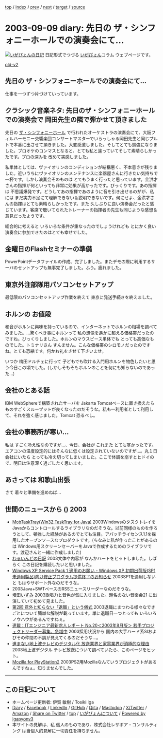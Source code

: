 [top](../index.html) 
 / [index](index.html) 
 / [prev](ig030903.html) 
 / [next](ig030910.html) 
 / [target](https://www.igapyon.jp/igapyon/diary/2003/ig030909.html) 
 / [source](https://github.com/igapyon/diary/blob/master/2003/ig030909.src.md) 

2003-09-09 diary: 先日の ザ・シンフォニーホールでの演奏会にて…
=====================================================================================================
[![いがぴょんの日記](https://www.igapyon.jp/igapyon/diary/images/iga202308_64.jpg "いがぴょん")](https://www.igapyon.jp/igapyon/diary/memo/memoigapyon.html) 日記形式でつづる [いがぴょん](https://www.igapyon.jp/igapyon/diary/memo/memoigapyon.html)コラム ウェブページです。

[old-v2](ig030909-orig.html)

## 先日の ザ・シンフォニーホールでの演奏会にて…

仕事を一つずつ片づけていっています。


## クラシック音楽ネタ: 先日のザ・シンフォニーホールでの演奏会で 岡田先生の隣で弾かせて頂きました

先日の [ザ・シンフォニーホール](http://asahi.co.jp/symphony/) で行われたオーケストラの演奏会にて、大阪フィルハーモニー交響楽団コンサートマスターでいらっしゃる岡田先生と同じプルトで本番に出させて頂きました。大変感激しました。そしてとても勉強になりました。プロオケのコンマスとなると、とても私と違っていてそして素晴らしかったです。プロの深みを 改めて実感しました。

私単体としては、ヴァイオリンのコンディションが結構悪く、不本意さが残りました。近いうちにヴァイオリンのメンテナンスに楽器屋さんに行きたい気持ちで一杯です。しかし演奏会そのものは とてもうまく行ったと思っています。金洪才さんの指揮が何といっても非常に効果が高かったです。びっくりです。あの指揮は 不思議爆発です。どうしてあの指揮であのように音を引き出せるのがが、私には まだ実力不足にて理解できない＆説明できないです。何にせよ、金洪才さんの指揮はとても素晴らしかったです。また 久しぶりに良い演奏会だったと感じています。客席で聴いてられたトレーナーの指揮者の先生も同じような感想＆意見だったようです。

総合的に考えると いろいろな条件が重なったのでしょうけれども とにかく良い演奏会に参加できたのはとても幸せでした。

## 金曜日のFlashセミナーの準備

PowerPointデータファイルの作成、完了しました。またデモの際に利用するサーバのセットアップも無事完了しました。ふう。疲れました。

## 東京外注部隊用パソコンセットアップ

最低限のパソコンセットアップ作業を終えて 東京に発送手続きを終えました。

## ホルンの お値段

和音がホルンに興味を持っているので、インターネットでホルンの相場を調べてみました。…驚くべき事にホルンって 私の想像を遙かに超える価格帯だったのですね。びっくりしました。ホルンのマウスピース単体でも とっても高価なものでした。トミナリさん すんません。こんな価格帯のシロモノだったのですね。とても恐縮です。何かお礼をさせて下さいませ。

いつか 梅田ドルチェに行って 子どもでも吹ける入門用ホルンを物色したいと思う今日この頃でした。(しかしそもそもホルンのことを何にも知らないのであった…)

## 会社のとある話

IBM WebSphereで構築されたサーバを Jakarta Tomcatベースに置き換えたら ものすごくスループットが良くなったのだそうな。私も一利用者として利用して、それを強く感じました。Tomcat 恐るべし。

## 会社の事務所が寒い…

私は すごく冷え性なのですが…、今日、会社が これまた とても寒かったです。エアコンの温度設定的にはそんなに低くは設定されていないのですが…。丸１日会社にいたら とっても冷え切ってしまいました。ここで体調を崩すとヒドイので、明日は注意深く過ごしたく思います。

## あさっては 和歌山出張

さて 着々と準備を進めねば… 

## 世間のニュースから () 2003

* [MobTaskTray(Win32 TaskTray for Java)](http://www.mobster.jp/agata/tasktray/)  2003WindowsのタスクトレイをJavaからコントロールするライブラリなのだそうな。以前同様のものを作ろうとして、頓挫した経験があるのでとても注目。アパッチライセンス1.1を採用したオープンソースなプロダクトです。(ちなみに私が作ったことがあるのは Windows用スクリーンセーバーをJavaで作成するためのライブラリです。渡辺さんと一緒に作成しました)
* [わるいんどの日記](http://d.hatena.ne.jp/wildcats0201/)  2003文体や内容が なんかハートをヒットしました。しばらく この日記を購読したいと思いました。
* [Windows XP Service Pack 1 適用のお願い - Windows XP 初期出荷版(SP1 未適用製品)向け修正プログラム提供終了のお知らせ](http://www.microsoft.com/japan/windowsxp/endofgold.asp)  2003SP1を適用しないと もはやサポート外なのだそうな。
*   2003Java+SWTベースのRSSニュースリーダーなのだそうな。
* [増田いずみ](http://www.jvcmusic.co.jp/masuda/)  2003歌唱力と音色が気に入りました。題名のない音楽会21 に出演していて初めて見ました。
* [第2回:意外と知らない「退職」という儀式](http://jibun.atmarkit.co.jp/lcareer01/column/ana02/ana01.html)  2003退職にまつわる様々なできごとについて簡単な解説が載っています。単に退職日一つとっても いろいろノウハウがあるんですねぇ。
* [連載：ITエンジニア最新求人レポート No.20＜2003年8月版＞ 若手プロジェクトリーダー募集、急増中](http://jibun.atmarkit.co.jp/lcareer01/rensai/jobtrend/jobtrend020.html)  2003採用状況から 国内の大手ハード系SIおよびその仲間の不調が見えてくるのだそうな…。
* [進まない地上波テレビのデジタル化 放送業界と家電業界が消極的な理由](http://www.atmarkit.co.jp/fbiz/column/fl/reg079/01.html)  2003地上波デジタル テレビ放送について調べていたら、このページをヒット。
* [Mozilla for PlayStation2](http://playstation2-linux.com/projects/mozilla-ps2)  2003PS2用Mozillaなんていうプロジェクトがあるんですねぇ。知りませんでした。


----------------------------------------------------------------------------------------------------

## この日記について

* ホームページ更新者: 伊賀 敏樹 / Tosiki Iga
* [Diary](https://www.igapyon.jp/igapyon/diary/) / [Facebook](https://www.facebook.com/igapyon) / [LinkedIn](https://www.linkedin.com/in/toshikiiga) / [GitHub](https://github.com/igapyon) / [Qiita](https://qiita.com/igapyon) / [Mastodon](https://social.vivaldi.net/@igapyon) / [X/Twitter](https://twitter.com/ToshikiIga) / [Amazon](https://www.amazon.co.jp/%E4%BC%8A%E8%B3%80-%E6%95%8F%E6%A8%B9/e/B004LTQWCQ) / 
[Share on Twitter](https://twitter.com/intent/tweet?hashtags=igapyon%2Cdiary%2C%E3%81%84%E3%81%8C%E3%81%B4%E3%82%87%E3%82%93&text=%E5%85%88%E6%97%A5%E3%81%AE+%E3%82%B6%E3%83%BB%E3%82%B7%E3%83%B3%E3%83%95%E3%82%A9%E3%83%8B%E3%83%BC%E3%83%9B%E3%83%BC%E3%83%AB%E3%81%A7%E3%81%AE%E6%BC%94%E5%A5%8F%E4%BC%9A%E3%81%AB%E3%81%A6%E2%80%A6&url=https%3A%2F%2Fwww.igapyon.jp%2Figapyon%2Fdiary%2F2003%2Fig030909.html) / [top](../index.html) / [いがぴょんについて](https://www.igapyon.jp/igapyon/diary/memo/memoigapyon.html) / [Powered by Igapyonv3](https://github.com/igapyon/igapyonv3)
* 本サイトの見解は、私 個人のものであり、株式会社レザボア・コンサルティング は当個人的見解に一切責任を持ちません。 
